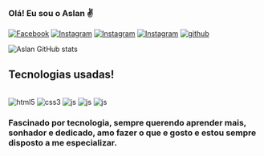 ### Olá! Eu sou o Aslan ✌️

[![Facebook](https://img.shields.io/badge/Facebook-1877F2?style=for-the-badge&logo=facebook&logoColor=white)](https://web.facebook.com/LanKroif)
[![Instagram](https://img.shields.io/badge/Instagram-E4405F?style=for-the-badge&logo=instagram&logoColor=white)](https://www.instagram.com/aslankroif)
[![Instagram](https://img.shields.io/badge/LinkedIn-0077B5?style=for-the-badge&logo=linkedin&logoColor=white)](https://www.linkedin.com/in/aslan-campos-29b473253)
[![Instagram](https://img.shields.io/badge/Twitch-9146FF?style=for-the-badge&logo=twitch&logoColor=white)](https://www.twitch.tv/street8mind)
[![github](https://img.shields.io/badge/GitHub-100000?style=for-the-badge&logo=github&logoColor=white)](https://github.com/AslanDev28)

![Aslan GitHub stats](https://github-readme-stats.vercel.app/api?username=aslandev28&show_icons=true&theme=tokyonight)

## Tecnologias usadas! 

<div style="display: inline_block"><br>
    <img aligh="center" src="https://img.shields.io/badge/HTML5-E34F26?style=for-the-badge&logo=html5&logoColor=white" alt="html5">
    <img aligh="center" src="https://img.shields.io/badge/CSS3-1572B6?style=for-the-badge&logo=css3&logoColor=white" alt="css3">
    <img aligh="center" src="https://img.shields.io/badge/JavaScript-F7DF1E?style=for-the-badge&logo=javascript&logoColor=black" alt="js">
    <img aligh="center" src="https://img.shields.io/badge/Node.js-43853D?style=for-the-badge&logo=node.js&logoColor=white" alt="js">
    <img aligh="center" src="https://img.shields.io/badge/React-20232A?style=for-the-badge&logo=react&logoColor=61DAFB" alt="js">
</div>

### Fascinado por tecnologia, sempre querendo aprender mais, sonhador e dedicado, amo fazer o que e gosto e estou sempre disposto a me especializar.

